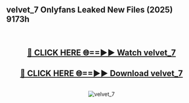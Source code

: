 <h2>velvet_7 Onlyfans Leaked New Files (2025) 9173h</h2>
<br>
<div align="center">
<h2><a href="https://mediafiles.top/velvet_7&ref=git" rel="nofollow">🔴 CLICK HERE 🌐==►► Watch velvet_7</a></h2>
<h2><a href="https://mediafiles.top/velvet_7&ref=git" rel="nofollow">🔴 CLICK HERE 🌐==►► Download velvet_7</a></h2>
<br>
<a href="https://mediafiles.top/velvet_7&ref=git" rel="nofollow" data-target="animated-image.originalLink"><img src="https://i.ibb.co.com/xMMVF88/686577567.gif" alt="velvet_7" style="max-width: 100%; display: inline-block;" data-target="animated-image.originalImage"></a>
</div>
<br>
<br>
